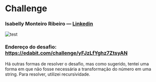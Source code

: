 # Challenge

### Isabelly Monteiro Ribeiro — [Linkedin](https://www.linkedin.com/in/isabelly-monteiro-963317176/)

![test](https://user-images.githubusercontent.com/82273361/160920324-23b5de85-cf98-41b4-860f-bf9f7140ccc2.png)

### Endereço do desafio: https://edabit.com/challenge/yFJzLfYghz7ZtsyAN
Há outras formas de resolver o desafio, mas como sugerido, tentei uma forma em que não fosse necessária a transformação do número em uma string. Para resolver, utilizei recursividade.
